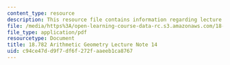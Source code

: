 ```yaml
---
content_type: resource
description: This resource file contains information regarding lecture note 14.
file: /media/https%3A/open-learning-course-data-rc.s3.amazonaws.com/18-782-introduction-to-arithmetic-geometry-fall-2013/c94ce47dd9f7df6f272faaeeb1ca8767_MIT18_782F13_lec14.pdf
file_type: application/pdf
resourcetype: Document
title: 18.782 Arithmetic Geometry Lecture Note 14
uid: c94ce47d-d9f7-df6f-272f-aaeeb1ca8767
---
```

